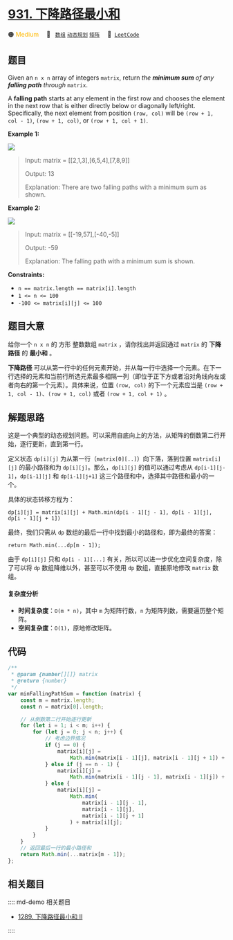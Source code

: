 # [931. 下降路径最小和](https://leetcode.com/problems/minimum-falling-path-sum)

🟠 <font color=#ffb800>Medium</font>&emsp; 🔖&ensp; [`数组`](/leetcode/outline/tag/array.md) [`动态规划`](/leetcode/outline/tag/dynamic-programming.md) [`矩阵`](/leetcode/outline/tag/matrix.md)&emsp; 🔗&ensp;[`LeetCode`](https://leetcode.com/problems/minimum-falling-path-sum/)

## 题目

Given an `n x n` array of integers `matrix`, return _the **minimum sum** of
any **falling path** through_ `matrix`.

A **falling path** starts at any element in the first row and chooses the
element in the next row that is either directly below or diagonally
left/right. Specifically, the next element from position `(row, col)` will be
`(row + 1, col - 1)`, `(row + 1, col)`, or `(row + 1, col + 1)`.

**Example 1:**

![](https://assets.leetcode.com/uploads/2021/11/03/failing1-grid.jpg)

> Input: matrix = [[2,1,3],[6,5,4],[7,8,9]]
>
> Output: 13
>
> Explanation: There are two falling paths with a minimum sum as shown.

**Example 2:**

![](https://assets.leetcode.com/uploads/2021/11/03/failing2-grid.jpg)

> Input: matrix = [[-19,57],[-40,-5]]
>
> Output: -59
>
> Explanation: The falling path with a minimum sum is shown.

**Constraints:**

- `n == matrix.length == matrix[i].length`
- `1 <= n <= 100`
- `-100 <= matrix[i][j] <= 100`

## 题目大意

给你一个 `n x n` 的 方形 整数数组 `matrix` ，请你找出并返回通过 `matrix` 的 **下降路径** 的 **最小和** 。

**下降路径** 可以从第一行中的任何元素开始，并从每一行中选择一个元素。在下一行选择的元素和当前行所选元素最多相隔一列（即位于正下方或者沿对角线向左或者向右的第一个元素）。具体来说，位置 `(row, col)` 的下一个元素应当是 `(row + 1, col - 1)`、`(row + 1, col)` 或者 `(row + 1, col + 1)` 。

## 解题思路

这是一个典型的动态规划问题。可以采用自底向上的方法，从矩阵的倒数第二行开始，逐行更新，直到第一行。

定义状态 `dp[i][j]` 为从第一行（`matrix[0][..]`）向下落，落到位置 `matrix[i][j]` 的最小路径和为 `dp[i][j]`。那么，`dp[i][j]` 的值可以通过考虑从 `dp[i-1][j-1]`，`dp[i-1][j]` 和 `dp[i-1][j+1]` 这三个路径和中，选择其中路径和最小的一个。

具体的状态转移方程为：

`dp[i][j] = matrix[i][j] + Math.min(dp[i - 1][j - 1], dp[i - 1][j], dp[i - 1][j + 1])`

最终，我们只需从 `dp` 数组的最后一行中找到最小的路径和，即为最终的答案：

`return Math.min(...dp[m - 1]);`

由于 `dp[i][j]` 只和 `dp[i - 1][...]` 有关，所以可以进一步优化空间复杂度，除了可以将 `dp` 数组降维以外，甚至可以不使用 `dp` 数组，直接原地修改 `matrix` 数组。

#### 复杂度分析

- **时间复杂度**：`O(m * n)`，其中 `m` 为矩阵行数，`n` 为矩阵列数，需要遍历整个矩阵。
- **空间复杂度**：`O(1)`，原地修改矩阵。

## 代码

```javascript
/**
 * @param {number[][]} matrix
 * @return {number}
 */
var minFallingPathSum = function (matrix) {
	const m = matrix.length;
	const n = matrix[0].length;

	// 从倒数第二行开始逐行更新
	for (let i = 1; i < m; i++) {
		for (let j = 0; j < n; j++) {
			// 考虑边界情况
			if (j == 0) {
				matrix[i][j] =
					Math.min(matrix[i - 1][j], matrix[i - 1][j + 1]) + matrix[i][j];
			} else if (j == n - 1) {
				matrix[i][j] =
					Math.min(matrix[i - 1][j - 1], matrix[i - 1][j]) + matrix[i][j];
			} else {
				matrix[i][j] =
					Math.min(
						matrix[i - 1][j - 1],
						matrix[i - 1][j],
						matrix[i - 1][j + 1]
					) + matrix[i][j];
			}
		}
	}
	// 返回最后一行的最小路径和
	return Math.min(...matrix[m - 1]);
};
```

## 相关题目

:::: md-demo 相关题目

- [1289. 下降路径最小和 II](https://leetcode.com/problems/minimum-falling-path-sum-ii)

::::
